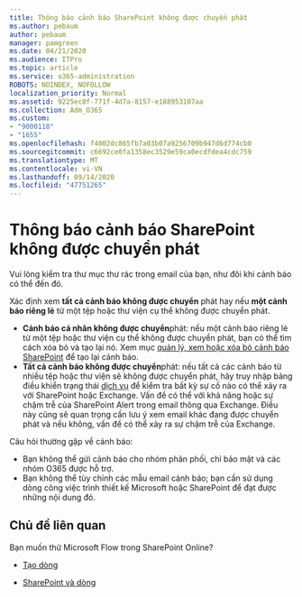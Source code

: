 ```yaml
---
title: Thông báo cảnh báo SharePoint không được chuyển phát
ms.author: pebaum
author: pebaum
manager: pamgreen
ms.date: 04/21/2020
ms.audience: ITPro
ms.topic: article
ms.service: o365-administration
ROBOTS: NOINDEX, NOFOLLOW
localization_priority: Normal
ms.assetid: 9225ec0f-771f-4d7a-8157-e188953107aa
ms.collection: Adm_O365
ms.custom:
- "9000118"
- "1655"
ms.openlocfilehash: f4002dc865fb7a03b07a9256709b947d6d774cb0
ms.sourcegitcommit: c6692ce0fa1358ec3529e59ca0ecdfdea4cdc759
ms.translationtype: MT
ms.contentlocale: vi-VN
ms.lasthandoff: 09/14/2020
ms.locfileid: "47751265"
---
```

# <a name="sharepoint-alert-notifications-not-delivered"></a>Thông báo cảnh báo SharePoint không được chuyển phát

Vui lòng kiểm tra thư mục thư rác trong email của bạn, như đôi khi cảnh báo có thể đến đó.

Xác định xem **tất cả cảnh báo không được chuyển** phát hay nếu **một cảnh báo riêng lẻ** từ một tệp hoặc thư viện cụ thể không được chuyển phát.

- **Cảnh báo cá nhân không được chuyển**phát: nếu một cảnh báo riêng lẻ từ một tệp hoặc thư viện cụ thể không được chuyển phát, bạn có thể tìm cách xóa bỏ và tạo lại nó. Xem mục [quản lý, xem hoặc xóa bỏ cảnh báo SharePoint](https://support.office.com/article/manage-view-or-delete-sharepoint-alerts-99dfb19c-9a90-4a8c-aba1-aa8c8afb0de2) để tạo lại cảnh báo.
- **Tất cả cảnh báo không được chuyển**phát: nếu tất cả các cảnh báo từ nhiều tệp hoặc thư viện sẽ không được chuyển phát, hãy truy nhập bảng điều khiển trạng thái [dịch vụ](https://admin.microsoft.com/AdminPortal/Home#/servicehealth) để kiểm tra bất kỳ sự cố nào có thể xảy ra với SharePoint hoặc Exchange. Vấn đề có thể với khả năng hoặc sự chậm trễ của SharePoint Alert trong email thông qua Exchange. Điều này cũng sẽ quan trọng cần lưu ý xem email khác đang được chuyển phát và nếu không, vấn đề có thể xảy ra sự chậm trễ của Exchange.

Câu hỏi thường gặp về cảnh báo:

- Bạn không thể gửi cảnh báo cho nhóm phân phối, chỉ bảo mật và các nhóm O365 được hỗ trợ.
- Bạn không thể tùy chỉnh các mẫu email cảnh báo; bạn cần sử dụng dòng công việc trình thiết kế Microsoft hoặc SharePoint để đạt được những nội dung đó.

## <a name="related-topics"></a>Chủ đề liên quan

Bạn muốn thử Microsoft Flow trong SharePoint Online?

- [Tạo dòng](https://support.office.com/article/a9c3e03b-0654-46af-a254-20252e580d01)

- [SharePoint và dòng](https://flow.microsoft.com//blog/sharepoint-and-flow/)
